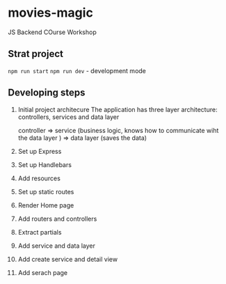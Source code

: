 # movies-magic
JS Backend COurse Workshop 

## Strat project 
`npm run start`
`npm run dev` - development mode

## Developing steps
1. Initial project architecure 
    The application has three layer architecture: controllers, services and data layer


    controller => service (business logic, knows how to communicate wiht the data layer ) => data layer (saves the data)

2. Set up Express

3. Set up Handlebars

4. Add resources

5. Set up static routes

6. Render Home page

7. Add routers and controllers

8. Extract partials

9. Add service and data layer

10. Add create service and detail view

11. Add serach page